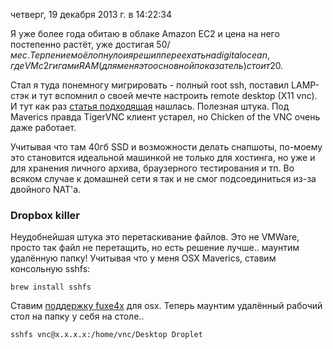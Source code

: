четверг, 19 декабря 2013 г. в 14:22:34

Я уже более года обитаю в облаке Amazon EC2 и цена на него постепенно растёт, уже достигая 50$/мес. Терпение моё лопнуло и я решил переехать на digitalocean, где VM с 2 гигами RAM (для меня это основной показатель) стоит 20$. 

Стал я туда понемногу мигрировать - полный root ssh, поставил LAMP-стэк и тут вспомнил о своей мечте настроить remote desktop (X11 vnc). И тут как раз [статья подходящая](https://www.digitalocean.com/community/articles/how-to-setup-vnc-for-ubuntu-12) нашлась. Полезная штука. Под Maverics правда TigerVNC клиент устарел, но Chicken of the VNC очень даже работает.

Учитывая что там 40гб SSD и возможности делать снапшоты, по-моему это становится идеальной машинкой не только для хостинга, но уже и для хранения личного архива, браузерного тестирования и тп. Во всяком случае к домашней сети я так и не смог подсоединиться из-за двойного NAT'а.

### Dropbox killer

Неудобнейшая штука это перетаскивание файлов. Это не VMWare, просто так файл не перетащить, но есть решение лучше.. маунтим удалённую папку! Учитывая что у меня OSX Maverics, ставим консольную sshfs:

`brew install sshfs`

Ставим [поддержку fuxe4x](https://www.macupdate.com/app/mac/39025/fuse4x) для osx. Теперь маунтим удалённый рабочий стол на папку у себя на столе..

`sshfs vnc@x.x.x.x:/home/vnc/Desktop Droplet`